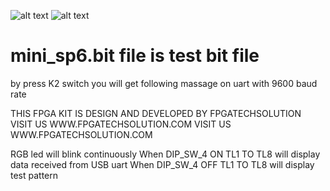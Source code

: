 ![alt text](https://github.com/fpgatechsolution/MINI_SP6_FPGA/blob/master/img/img1.jpg)
![alt text](https://github.com/fpgatechsolution/MINI_SP6_FPGA/blob/master/img/img2.jpg)
	  

# mini_sp6.bit file is test bit file 

by press K2 switch you will get following massage on uart with 9600 baud rate

 THIS FPGA KIT IS DESIGN AND DEVELOPED BY FPGATECHSOLUTION
 VISIT US WWW.FPGATECHSOLUTION.COM
 VISIT US WWW.FPGATECHSOLUTION.COM

RGB led will blink continuously
When DIP_SW_4 ON TL1 TO TL8 will display data received from USB uart 
When DIP_SW_4 OFF TL1 TO TL8 will display test pattern 
